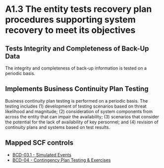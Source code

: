 # A1.3 The entity tests recovery plan procedures supporting system recovery to meet its objectives
## Tests Integrity and Completeness of Back-Up Data
The integrity and completeness of back-up information is tested on a periodic basis.
## Implements Business Continuity Plan Testing
Business continuity plan testing is performed on a periodic basis. The testing includes (1) development of testing scenarios based on threat likelihood and magnitude; (2) consideration of system components from across the entity that can impair the availability; (3) scenarios that consider the potential for the lack of availability of key personnel; and (4) revision of continuity plans and systems based on test results.
## Mapped SCF controls
- [BCD-03.1 - Simulated Events](../scf/bcd-031-simulatedevents.md)
- [BCD-04 - Contingency Plan Testing & Exercises](../scf/bcd-04-contingencyplantesting&exercises.md)